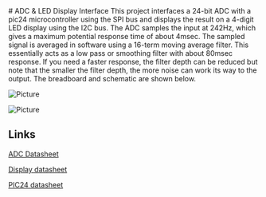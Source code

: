 <snippet>
<content>
# ADC & LED Display Interface
This project interfaces a 24-bit ADC with a pic24 microcontroller using the SPI bus and displays the result on a 4-digit LED display using the I2C bus. The ADC samples the input at 242Hz, which gives a maximum potential response time of about 4msec.  The sampled signal is averaged in software using a 16-term moving average filter. This essentially acts as a low pass or smoothing filter with about 80msec response.  If you need a faster response, the filter depth can be reduced but note that the smaller the filter depth, the more noise can work its way to the output.
The breadboard and schematic are shown below. 
 
![Picture](https://cloud.githubusercontent.com/assets/7320156/5474628/d6537276-85e0-11e4-924c-47e41891e6b8.JPG)

![Picture](https://cloud.githubusercontent.com/assets/7320156/5476600/a5bb01b8-85f1-11e4-88fc-7242de7033e1.JPG)
 
## Links
 
 [ADC Datasheet](http://www.analog.com/static/imported-files/data_sheets/AD7798_7799.pdf)
 
 [Display datasheet](http://www.adafruit.com/products/878)
 
 [PIC24 datasheet](http://ww1.microchip.com/downloads/en/DeviceDoc/39897c.pdf)
 





